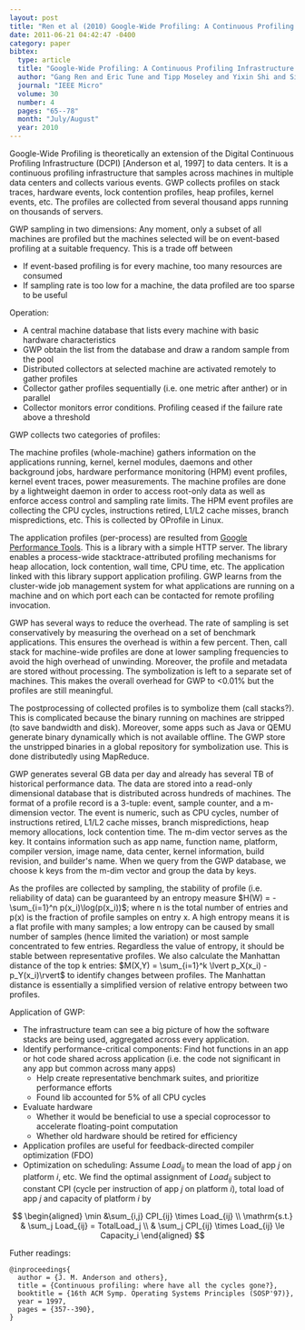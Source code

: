 ```yaml
---
layout: post
title: "Ren et al (2010) Google-Wide Profiling: A Continuous Profiling Infrastructure for Data Centers (IEEE Micro)"
date: 2011-06-21 04:42:47 -0400
category: paper
bibtex:
  type: article
  title: "Google-Wide Profiling: A Continuous Profiling Infrastructure for Data Centers"
  author: "Gang Ren and Eric Tune and Tipp Moseley and Yixin Shi and Sivius Rus and Robert Hundt"
  journal: "IEEE Micro"
  volume: 30
  number: 4
  pages: "65--78"
  month: "July/August"
  year: 2010
---
```

Google-Wide Profiling is theoretically an extension of the Digital Continuous Profiling Infrastructure (DCPI) [Anderson et al, 1997] to data centers. It is a continuous profiling infrastructure that samples across machines in multiple data centers and collects various events. GWP collects profiles on stack traces, hardware events, lock contention profiles, heap profiles, kernel events, etc. The profiles are collected from several thousand apps running on thousands of servers.

GWP sampling in two dimensions: Any moment, only a subset of all machines are profiled but the machines selected will be on event-based profiling at a suitable frequency. This is a trade off between

  - If event-based profiling is for every machine, too many resources are consumed
  - If sampling rate is too low for a machine, the data profiled are too sparse to be useful

Operation:
  - A central machine database that lists every machine with basic hardware characteristics
  - GWP obtain the list from the database and draw a random sample from the pool
  - Distributed collectors at selected machine are activated remotely to gather profiles
  - Collector gather profiles sequentially (i.e. one metric after anther) or in parallel
  - Collector monitors error conditions. Profiling ceased if the failure rate above a threshold

GWP collects two categories of profiles:

The machine profiles (whole-machine) gathers information on the applications running, kernel, kernel modules, daemons and other background jobs, hardware performance monitoring (HPM) event profiles, kernel event traces, power measurements. The machine profiles are done by a lightweight daemon in order to access root-only data as well as enforce access control and sampling rate limits. The HPM event profiles are collecting the CPU cycles, instructions retired, L1/L2 cache misses, branch mispredictions, etc. This is collected by OProfile in Linux.

The application profiles (per-process) are resulted from [Google Performance Tools](http://code.google.com/p/google-perftools). This is a library with a simple HTTP server. The library enables a process-wide stacktrace-attributed profiling mechanisms for heap allocation, lock contention, wall time, CPU time, etc. The application linked with this library support application profiling. GWP learns from the cluster-wide job management system for what applications are running on a machine and on which port each can be contacted for remote profiling invocation.

GWP has several ways to reduce the overhead. The rate of sampling is set conservatively by measuring the overhead on a set of benchmark applications. This ensures the overhead is within a few percent. Then, call stack for machine-wide profiles are done at lower sampling frequencies to avoid the high overhead of unwinding. Moreover, the profile and metadata are stored without processing. The symbolization is left to a separate set of machines. This makes the overall overhead for GWP to $<$0.01% but the profiles are still meaningful.

The postprocessing of collected profiles is to symbolize them (call stacks?). This is complicated because the binary running on machines are stripped (to save bandwidth and disk). Moreover, some apps such as Java or QEMU generate binary dynamically which is not available offline. The GWP store the unstripped binaries in a global repository for symbolization use. This is done distributedly using MapReduce.

GWP generates several GB data per day and already has several TB of historical performance data. The data are stored into a read-only dimensional database that is distributed across hundreds of machines. The format of a profile record is a 3-tuple: event, sample counter, and a m-dimension vector. The event is numeric, such as CPU cycles, number of instructions retired, L1/L2 cache misses, branch mispredictions, heap memory allocations, lock contention time. The m-dim vector serves as the key. It contains information such as app name, function name, platform, compiler version, image name, data center, kernel information, build revision, and builder's name. When we query from the GWP database, we choose k keys from the m-dim vector and group the data by keys.

As the profiles are collected by sampling, the stability of profile (i.e. reliability of data) can be guaranteed by an entropy measure $H(W) = -\sum_{i=1}^n p(x_i)\log(p(x_i))$; where n is the total number of entries and p(x) is the fraction of profile samples on entry x. A high entropy means it is a flat profile with many samples; a low entropy can be caused by small number of samples (hence limited the variation) or most sample concentrated to few entries. Regardless the value of entropy, it should be stable between representative profiles. We also calculate the Manhattan distance of the top k entries: $M(X,Y) = \sum_{i=1}^k \lvert p_X(x_i) - p_Y(x_i)\rvert$ to identify changes between profiles. The Manhattan distance is essentially a simplified version of relative entropy between two profiles.

Application of GWP:

  - The infrastructure team can see a big picture of how the software stacks are being used, aggregated across every application.
  - Identify performance-critical components: Find hot functions in an app or hot code shared across application (i.e. the code not significant in any app but common across many apps)
    - Help create representative benchmark suites, and prioritize performance efforts
    - Found lib accounted for 5% of all CPU cycles
  - Evaluate hardware
    - Whether it would be beneficial to use a special coprocessor to accelerate floating-point computation
    - Whether old hardware should be retired for efficiency
  - Application profiles are useful for feedback-directed compiler optimization (FDO)
  - Optimization on scheduling: Assume $Load_{ij}$ to mean the load of app $j$ on platform $i$, etc. We find the optimal assignment of $Load_{ij}$ subject to constant CPI (cycle per instruction of app $j$ on platform $i$), total load of app $j$ and capacity of platform $i$ by

$$
\begin{aligned}
\min &\sum_{i,j} CPI_{ij} \times Load_{ij}  \\
\mathrm{s.t.} & \sum_j Load_{ij} = TotalLoad_j \\   
& \sum_j CPI_{ij} \times Load_{ij} \le Capacity_i
\end{aligned}
$$

Futher readings:

```
@inproceedings{
  author = {J. M. Anderson and others},
  title = {Continuous profiling: where have all the cycles gone?},
  booktitle = {16th ACM Symp. Operating Systems Principles (SOSP'97)},
  year = 1997,
  pages = {357--390},
}
```
